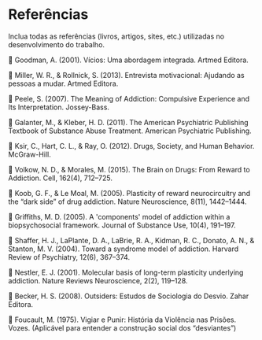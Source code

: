 # Referências

Inclua todas as referências (livros, artigos, sites, etc.) utilizadas no desenvolvimento do trabalho.

	Goodman, A. (2001). Vícios: Uma abordagem integrada. Artmed Editora.

	Miller, W. R., & Rollnick, S. (2013). Entrevista motivacional: Ajudando as pessoas a mudar. Artmed Editora.

	Peele, S. (2007). The Meaning of Addiction: Compulsive Experience and Its Interpretation. Jossey-Bass.

	Galanter, M., & Kleber, H. D. (2011). The American Psychiatric Publishing Textbook of Substance Abuse Treatment. American Psychiatric Publishing.

	Ksir, C., Hart, C. L., & Ray, O. (2012). Drugs, Society, and Human Behavior. McGraw-Hill.

	Volkow, N. D., & Morales, M. (2015). The Brain on Drugs: From Reward to Addiction. Cell, 162(4), 712–725.

	Koob, G. F., & Le Moal, M. (2005). Plasticity of reward neurocircuitry and the “dark side” of drug addiction. Nature Neuroscience, 8(11), 1442–1444.

	Griffiths, M. D. (2005). A 'components' model of addiction within a biopsychosocial framework. Journal of Substance Use, 10(4), 191–197.

	Shaffer, H. J., LaPlante, D. A., LaBrie, R. A., Kidman, R. C., Donato, A. N., & Stanton, M. V. (2004). Toward a syndrome model of addiction. Harvard Review of Psychiatry, 12(6), 367–374.

	Nestler, E. J. (2001). Molecular basis of long-term plasticity underlying addiction. Nature Reviews Neuroscience, 2(2), 119–128.

	Becker, H. S. (2008). Outsiders: Estudos de Sociologia do Desvio. Zahar Editora.

	Foucault, M. (1975). Vigiar e Punir: História da Violência nas Prisões. Vozes. (Aplicável para entender a construção social dos “desviantes”)

